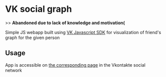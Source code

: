 # VK social graph

\>> **Abandoned due to lack of knowledge and motivation(**

Simple JS webapp built using [VK Javascript SDK](https://vk.com/dev/Javascript_SDK) for visualization of friend's graph for the given person

## Usage

App is accessible on [the corresponding page](https://vk.com/app) in the Vkontakte social network
